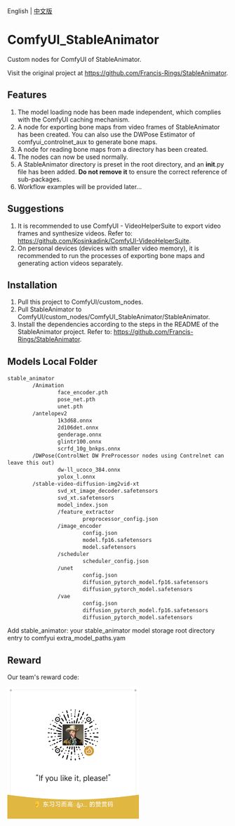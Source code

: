 English | [中文版](https://github.com/HJH-AILab/ComfyUI_StableAnimator/blob/main/README.cn.md)

# ComfyUI_StableAnimator
Custom nodes for ComfyUI of StableAnimator.

Visit the original project at https://github.com/Francis-Rings/StableAnimator.

## Features
1. The model loading node has been made independent, which complies with the ComfyUI caching mechanism.
2. A node for exporting bone maps from video frames of StableAnimator has been created. You can also use the DWPose Estimator of comfyui_controlnet_aux to generate bone maps.
3. A node for reading bone maps from a directory has been created.
4. The nodes can now be used normally.
5. A StableAnimator directory is preset in the root directory, and an __init__.py file has been added. **Do not remove it** to ensure the correct reference of sub-packages.
6. Workflow examples will be provided later...

## Suggestions
1. It is recommended to use ComfyUI - VideoHelperSuite to export video frames and synthesize videos. Refer to: https://github.com/Kosinkadink/ComfyUI-VideoHelperSuite.
2. On personal devices (devices with smaller video memory), it is recommended to run the processes of exporting bone maps and generating action videos separately.

## Installation
1. Pull this project to ComfyUI/custom_nodes.
2. Pull StableAnimator to ComfyUI/custom_nodes/ComfyUI_StableAnimator/StableAnimator.
3. Install the dependencies according to the steps in the README of the StableAnimator project. Refer to: https://github.com/Francis-Rings/StableAnimator.

## Models Local Folder
```
stable_animator
        /Animation
                face_encoder.pth
                pose_net.pth
                unet.pth
        /antelopev2
                1k3d68.onnx
                2d106det.onnx
                genderage.onnx
                glintr100.onnx
                scrfd_10g_bnkps.onnx
        /DWPose(ControlNet DW PreProcessor nodes using Contrelnet can leave this out)
                dw-ll_ucoco_384.onnx
                yolox_l.onnx
        /stable-video-diffusion-img2vid-xt
                svd_xt_image_decoder.safetensors
                svd_xt.safetensors
                model_index.json
                /feature_extractor
                        preprocessor_config.json
                /image_encoder
                        config.json
                        model.fp16.safetensors
                        model.safetensors
                /scheduler
                        scheduler_config.json
                /unet
                        config.json
                        diffusion_pytorch_model.fp16.safetensors
                        diffusion_pytorch_model.safetensors
                /vae
                        config.json
                        diffusion_pytorch_model.fp16.safetensors
                        diffusion_pytorch_model.safetensors
```
Add stable_animator: your stable_animator model storage root directory entry to comfyui extra_model_paths.yam

## Reward
Our team's reward code:

<img src="images/20250219-203952.png" alt="Out team's reward code" width="300">
